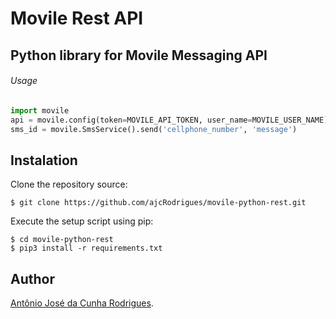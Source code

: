 # Movile Rest API
## Python library for Movile Messaging API

###### Usage

```py
import movile
api = movile.config(token=MOVILE_API_TOKEN, user_name=MOVILE_USER_NAME)
sms_id = movile.SmsService().send('cellphone_number', 'message')
```


## Instalation

Clone the repository source:

    $ git clone https://github.com/ajcRodrigues/movile-python-rest.git

Execute the setup script using pip:

    $ cd movile-python-rest
    $ pip3 install -r requirements.txt


## Author

[Antônio José da Cunha Rodrigues](https://github.com/ajcRodrigues).
